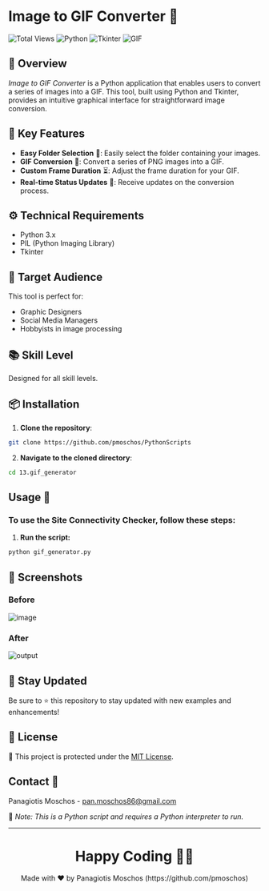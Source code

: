 # Image to GIF Converter 🌟

![Total Views](https://views.whatilearened.today/views/github/pmoschos/pmoschos.svg)
![Python](https://img.shields.io/badge/Made_with-Python-blue.svg)
![Tkinter](https://img.shields.io/badge/Using-Tkinter-green.svg)
![GIF](https://img.shields.io/badge/Supports-GIF_Conversion-orange.svg)

## 📖 Overview
*Image to GIF Converter* is a Python application that enables users to convert a series of images into a GIF. This tool, built using Python and Tkinter, provides an intuitive graphical interface for straightforward image conversion.

## 🌟 Key Features
- **Easy Folder Selection** 📁: Easily select the folder containing your images.
- **GIF Conversion** 🔄: Convert a series of PNG images into a GIF.
- **Custom Frame Duration** ⏳: Adjust the frame duration for your GIF.
- **Real-time Status Updates** 📢: Receive updates on the conversion process.

## ⚙️ Technical Requirements
- Python 3.x
- PIL (Python Imaging Library)
- Tkinter

## 👥 Target Audience
This tool is perfect for:
- Graphic Designers
- Social Media Managers
- Hobbyists in image processing

## 📚 Skill Level
Designed for all skill levels.

## 📦 Installation

1. **Clone the repository**:
```bash
git clone https://github.com/pmoschos/PythonScripts
```

2. **Navigate to the cloned directory**:
```bash
cd 13.gif_generator
```

## Usage 🚀
### To use the Site Connectivity Checker, follow these steps:

1. **Run the script:**
```bash
python gif_generator.py
```

## 📸 Screenshots
### Before
![image](https://github.com/pmoschos/pmoschos/assets/133533759/5492670f-5489-4a8e-98a7-2be7b5813d07)

### After
![output](https://github.com/pmoschos/pmoschos/assets/133533759/d8ca9b0b-b64b-47ae-a2aa-3ad5cc09c659)

## 📢 Stay Updated

Be sure to ⭐ this repository to stay updated with new examples and enhancements!

## 📄 License
🔐 This project is protected under the [MIT License](https://mit-license.org/).


## Contact 📧
Panagiotis Moschos - pan.moschos86@gmail.com

🔗 *Note: This is a Python script and requires a Python interpreter to run.*

---
<h1 align=center>Happy Coding 👨‍💻 </h1>

<p align="center">
  Made with ❤️ by Panagiotis Moschos (https://github.com/pmoschos)
</p>